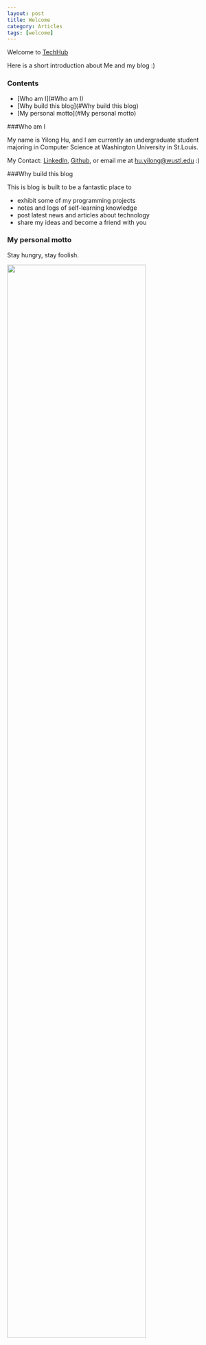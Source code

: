 ```yaml
---
layout: post
title: Welcome
category: Articles
tags: [welcome]
---
```


Welcome to [TechHub](http://huyilong.github.io/)

Here is a short introduction about Me and my blog :)

<!-- more -->

### Contents
- [Who am I](#Who am I)
- [Why build this blog](#Why build this blog)
- [My personal motto](#My personal motto)

<a name="Who am I"/>

###Who am I

My name is Yilong Hu, and I am currently an undergraduate student majoring in Computer Science at
Washington University in St.Louis.

My Contact: [LinkedIn](https://www.linkedin.com/in/huyilong), [Github](https://github.com/huyilong), or email me at hu.yilong@wustl.edu :)

<a name="Why build this blog"/>

###Why build this blog

This is blog is built to be a fantastic place to 
* exhibit some of my programming projects
* notes and logs of self-learning knowledge
* post latest news and articles about technology
* share my ideas and become a friend with you


<a name="My personal motto"/>

### My personal motto

Stay hungry, stay foolish.

<img src="http://todaymade.com/blog/wp-content/uploads/2013/06/road.jpg" height="80%" width="80%">





